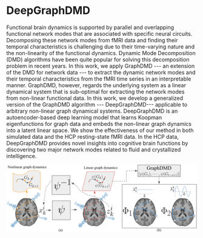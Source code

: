 # DeepGraphDMD
Functional brain dynamics is supported by parallel and overlapping functional network modes that are associated with specific neural circuits. Decomposing these network modes from fMRI data and finding their temporal characteristics is challenging due to their time-varying nature and the non-linearity of the functional dynamics. Dynamic Mode Decomposition (DMD) algorithms have been quite popular for solving this decomposition problem in recent years. In this work, we apply GraphDMD --- an extension of the DMD for network data --- to extract the dynamic network modes and their temporal characteristics from the fMRI time series in an interpretable manner. GraphDMD, however, regards the underlying system as a linear dynamical system that is sub-optimal for extracting the network modes from non-linear functional data. In this work, we develop a generalized version of the GraphDMD algorithm --- DeepGraphDMD--- applicable to arbitrary non-linear graph dynamical systems. DeepGraphDMD is an autoencoder-based deep learning model that learns Koopman eigenfunctions for graph data and embeds the non-linear graph dynamics into a latent linear space. We show the effectiveness of our method in both simulated data and the HCP resting-state fMRI data. In the HCP data, DeepGraphDMD provides novel insights into cognitive brain functions by discovering two major network modes related to fluid and crystallized intelligence.

![Illustration](fig_illustration.png)
